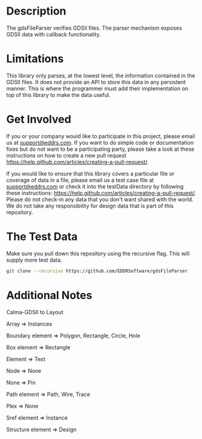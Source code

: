 # Description
The gdsFileParser verifies GDSII files.  The parser mechanism exposes GDSII data with callback functionality.

# Limitations
This library only parses, at the lowest level, the information contained in the GDSII files.  It does not provide an API to store this data in any persistent manner.  This is where the programmer must add their implementation on top of this library to make the data useful.

# Get Involved
If you or your company would like to participate in this project, please email us at support@eddrs.com.  If you want to do simple code or documentation fixes but do not want to be a participating party, please take a look at these instructions on how to create a new pull request https://help.github.com/articles/creating-a-pull-request/.

If you would like to ensure that this library covers a particular file or coverage of data in a file, please email us a test case file at support@eddrs.com or check it into the testData directory by following these instructions: https://help.github.com/articles/creating-a-pull-request/.  Please do not check-in any data that you don't want shared with the world.  We do not take any responsibility for design data that is part of this repository.

# The Test Data
Make sure you pull down this repository using the recursive flag.  This will supply more test data.
```sh
git clone --recursive https://github.com/EDDRSoftware/gdsFileParser
```

# Additional Notes
Calma-GDSII to Layout

Array => Instances

Boundary element => Polygon, Rectangle, Circle, Hole

Box element => Rectangle

Element => Text

Node => None

None => Pin

Path element => Path, Wire, Trace

Plex => None

Sref element => Instance

Structure element => Design


